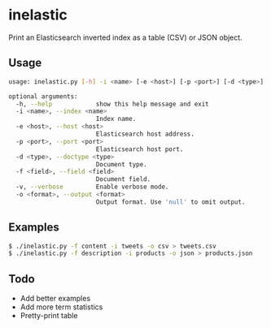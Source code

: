 # inelastic
Print an Elasticsearch inverted index as a table (CSV) or JSON object.

## Usage

```bash
usage: inelastic.py [-h] -i <name> [-e <host>] [-p <port>] [-d <type>] -f <field> [-v] [-o <format>]

optional arguments:
  -h, --help            show this help message and exit
  -i <name>, --index <name>
                        Index name.
  -e <host>, --host <host>
                        Elasticsearch host address.
  -p <port>, --port <port>
                        Elasticsearch host port.
  -d <type>, --doctype <type>
                        Document type.
  -f <field>, --field <field>
                        Document field.
  -v, --verbose         Enable verbose mode.
  -o <format>, --output <format>
                        Output format. Use 'null' to omit output.
```

## Examples

```bash
$ ./inelastic.py -f content -i tweets -o csv > tweets.csv
$ ./inelastic.py -f description -i products -o json > products.json
```

## Todo
- Add better examples
- Add more term statistics
- Pretty-print table
